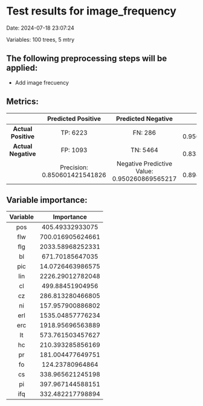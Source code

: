 # Test results for image_frequency
Date:  2024-07-18 23:07:24 

Variables:  100  trees,  5  mtry


 ## The following preprocessing steps will be applied: 
  - Add image frecuency 


 ## Metrics:
 | | **Predicted Positive**| **Predicted Negative** | |
 |:--:|:--:|:--:|:--:|
 | **Actual Positive** | TP:  6223  | FN:  286  | Sensitivity:  0.956060838838531  |
 | **Actual Negative** | FP:  1093  | TN:  5464  | Specificity:  0.833307915205124  |
 | | Precision:  0.850601421541826  | Negative Predictive Value:  0.950260869565217  | **Accuracy**:  0.894458900964335  |


 ## Variable importance:
 | Variable | Importance |
 |:--:|:--:|
 |  pos  |  405.49332933075  |
 |  flw  |  700.016905624661  |
 |  flg  |  2033.58968252331  |
 |  bl  |  671.70185647035  |
 |  pic  |  14.0726463986575  |
 |  lin  |  2226.29012782048  |
 |  cl  |  499.88451904956  |
 |  cz  |  286.813280466805  |
 |  ni  |  157.957900886802  |
 |  erl  |  1535.04857776234  |
 |  erc  |  1918.95696563889  |
 |  lt  |  573.761503457627  |
 |  hc  |  210.393285856169  |
 |  pr  |  181.004477649751  |
 |  fo  |  124.23780964864  |
 |  cs  |  338.965621245198  |
 |  pi  |  397.967144588151  |
 |  ifq  |  332.482217798894  |

